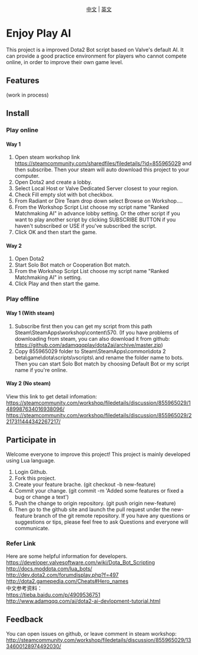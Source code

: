 <p style="text-align: center;"><a href="./README_CN.md">中文</a> | <a href="./README.md">英文</a></p>

# Enjoy Play AI
This project is a improved Dota2 Bot script based on Valve's default AI. It can provide a good practice environment for players who cannot compete online, in order to improve their own game level.
## Features
(work in process)
## Install
### Play online
#### Way 1
1. Open steam workshop link https://steamcommunity.com/sharedfiles/filedetails/?id=855965029 and then subscribe. Then your steam will auto download this project to your computer.
2. Open Dota2 and create a lobby.
3. Select Local Host or Valve Dedicated Server closest to your region.
4. Check Fill empty slot with bot checkbox.
5. From Radiant or Dire Team drop down select Browse on Workshop....
6. From the Workshop Script List choose my script name "Ranked Matchmaking AI" in advance lobby setting. Or the other script if you want to play another script by clicking SUBSCRIBE BUTTON if you haven't subscribed or USE if you've subscribed the script.
7. Click OK and then start the game.
#### Way 2
1. Open Dota2
2. Start Solo Bot match or Cooperation Bot match.
3. From the Workshop Script List choose my script name "Ranked Matchmaking AI" in setting.
4. Click Play and then start the game.
### Play offline
#### Way 1 (With steam)
1. Subscribe first then you can get my script from this path Steam\SteamApps\workshop\content\570\.
(If you have problems of downloading from steam, you can also download it from github:
https://github.com/adamqqqplay/dota2ai/archive/master.zip)
2. Copy 855965029 folder to Steam\SteamApps\common\dota 2 beta\game\dota\scripts\vscripts\ and rename the folder name to bots. Then you can start Solo Bot match by choosing Default Bot or my script name if you're online.
#### Way 2 (No steam)
View this link to get detail infomation: 
https://steamcommunity.com/workshop/filedetails/discussion/855965029/1489987634016938096/
https://steamcommunity.com/workshop/filedetails/discussion/855965029/2217311444342267217/
## Participate in
Welcome everyone to improve this project! This project is mainly developed using Lua language.
1. Login Github.
2. Fork this project.
3. Create your feature brache. (git checkout -b new-feature)
4. Commit your change. (git commit -m 'Added some features or fixed a bug or change a text')
5. Push the change to origin repository.  (git push origin new-feature)
6. Then go to the github site and launch the pull request under the new-feature branch of the git remote repository.
If you have any questions or suggestions or tips, please feel free to ask Questions and everyone will communicate.
### Refer Link
Here are some helpful information for developers.  
https://developer.valvesoftware.com/wiki/Dota_Bot_Scripting   
http://docs.moddota.com/lua_bots/  
http://dev.dota2.com/forumdisplay.php?f=497  
http://dota2.gamepedia.com/Cheats#Hero_names  
中文参考资料：  
https://tieba.baidu.com/p/4909536751  
http://www.adamqqq.com/ai/dota2-ai-devlopment-tutorial.html  
## Feedback
You can open issues on github, or leave comment in steam workshop:
http://steamcommunity.com/workshop/filedetails/discussion/855965029/1334600128974492030/
